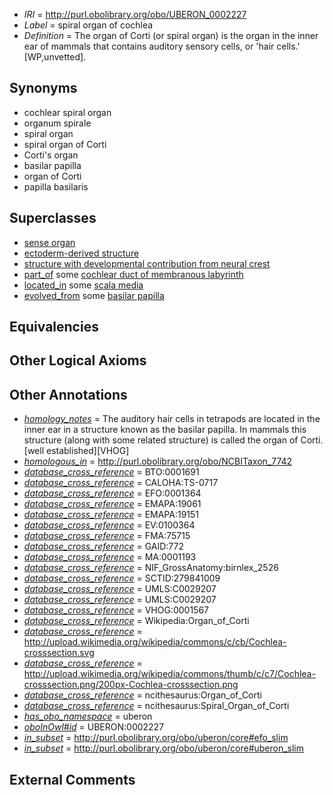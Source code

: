  * *IRI* = http://purl.obolibrary.org/obo/UBERON_0002227
 * *Label* = spiral organ of cochlea
 * *Definition* = The organ of Corti (or spiral organ) is the organ in the inner ear of mammals that contains auditory sensory cells, or 'hair cells.' [WP,unvetted].

## Synonyms

 * cochlear spiral organ
 * organum spirale
 * spiral organ
 * spiral organ of Corti
 * Corti's organ
 * basilar papilla
 * organ of Corti
 * papilla basilaris

## Superclasses

 * [sense organ](../../UBERON/20/UBERON_0000020.md)
 * [ectoderm-derived structure](../../UBERON/21/UBERON_0004121.md)
 * [structure with developmental contribution from neural crest](../../UBERON/14/UBERON_0010314.md)
 * [part_of](../../BFO/50/BFO_0000050.md) some [cochlear duct of membranous labyrinth](../../UBERON/55/UBERON_0001855.md)
 * [located_in](../../RO/25/RO_0001025.md) some [scala media](../../UBERON/95/UBERON_0002295.md)
 * [evolved_from](../../core#evolved/om/core#evolved_from.md) some [basilar papilla](../../UBERON/31/UBERON_0013731.md)

## Equivalencies


## Other Logical Axioms


## Other Annotations

 * *[homology_notes](../../UBPROP/03/UBPROP_0000003.md)* = The auditory hair cells in tetrapods are located in the inner ear in a structure known as the basilar papilla. In mammals this structure (along with some related structure) is called the organ of Corti.[well established][VHOG]
 * *[homologous_in](../../core#homologous/in/core#homologous_in.md)* = http://purl.obolibrary.org/obo/NCBITaxon_7742
 * *[database_cross_reference](../../ef/oboInOwl#hasDbXref.md)* = BTO:0001691
 * *[database_cross_reference](../../ef/oboInOwl#hasDbXref.md)* = CALOHA:TS-0717
 * *[database_cross_reference](../../ef/oboInOwl#hasDbXref.md)* = EFO:0001364
 * *[database_cross_reference](../../ef/oboInOwl#hasDbXref.md)* = EMAPA:19061
 * *[database_cross_reference](../../ef/oboInOwl#hasDbXref.md)* = EMAPA:19151
 * *[database_cross_reference](../../ef/oboInOwl#hasDbXref.md)* = EV:0100364
 * *[database_cross_reference](../../ef/oboInOwl#hasDbXref.md)* = FMA:75715
 * *[database_cross_reference](../../ef/oboInOwl#hasDbXref.md)* = GAID:772
 * *[database_cross_reference](../../ef/oboInOwl#hasDbXref.md)* = MA:0001193
 * *[database_cross_reference](../../ef/oboInOwl#hasDbXref.md)* = NIF_GrossAnatomy:birnlex_2526
 * *[database_cross_reference](../../ef/oboInOwl#hasDbXref.md)* = SCTID:279841009
 * *[database_cross_reference](../../ef/oboInOwl#hasDbXref.md)* = UMLS:C0029207
 * *[database_cross_reference](../../ef/oboInOwl#hasDbXref.md)* = UMLS:C0029207
 * *[database_cross_reference](../../ef/oboInOwl#hasDbXref.md)* = VHOG:0001567
 * *[database_cross_reference](../../ef/oboInOwl#hasDbXref.md)* = Wikipedia:Organ_of_Corti
 * *[database_cross_reference](../../ef/oboInOwl#hasDbXref.md)* = http://upload.wikimedia.org/wikipedia/commons/c/cb/Cochlea-crosssection.svg
 * *[database_cross_reference](../../ef/oboInOwl#hasDbXref.md)* = http://upload.wikimedia.org/wikipedia/commons/thumb/c/c7/Cochlea-crosssection.png/200px-Cochlea-crosssection.png
 * *[database_cross_reference](../../ef/oboInOwl#hasDbXref.md)* = ncithesaurus:Organ_of_Corti
 * *[database_cross_reference](../../ef/oboInOwl#hasDbXref.md)* = ncithesaurus:Spiral_Organ_of_Corti
 * *[has_obo_namespace](../../ce/oboInOwl#hasOBONamespace.md)* = uberon
 * *[oboInOwl#id](../../id/oboInOwl#id.md)* = UBERON:0002227
 * *[in_subset](../../et/oboInOwl#inSubset.md)* = http://purl.obolibrary.org/obo/uberon/core#efo_slim
 * *[in_subset](../../et/oboInOwl#inSubset.md)* = http://purl.obolibrary.org/obo/uberon/core#uberon_slim

## External Comments

